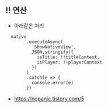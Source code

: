 ## !! 연산
- 아래같은 처리  
  
```
  native
        .executeAsync(
          'ShowNativeView',
          JSON.stringify({
            isTitle: !!titleContext,
            isPlayer: !!playerContext
          })
        )
        .catch(e => {
          console.error(e)
        })
```
  
- https://nopanic.tistory.com/5
